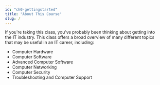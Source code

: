 ```yaml
---
id: "ch0-gettingstarted"
title: "About This Course"
slug: /
---
```


If you're taking this class, you've probably been thinking about getting into the IT industry. This class offers a broad overview of many different topics that may be useful in an IT career, including: 
* Computer Hardware 
* Computer Software 
* Advanced Computer Software 
* Computer Networking 
* Computer Security 
* Troubleshooting and Computer Support 